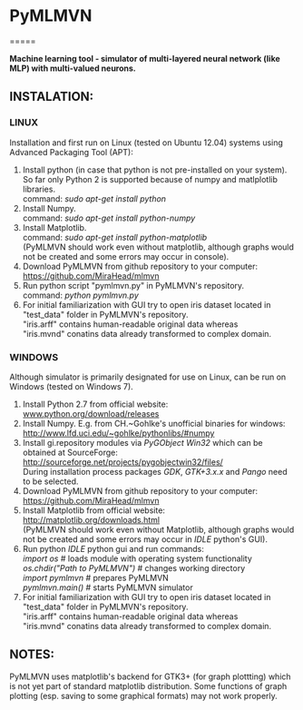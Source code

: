 <h1>PyMLMVN</h1>
=====<br>

<b>Machine learning tool - simulator of multi-layered neural network (like MLP) with multi-valued neurons.</b>

<h2>INSTALATION:</h3>

<h3>LINUX</h3>

Installation and first run on Linux (tested on Ubuntu 12.04) systems using Advanced Packaging Tool (APT):

<ol>
    <li>Install python (in case that python is not pre-installed on your system).
          So far only Python 2 is supported because of
          numpy and matlplotlib libraries.<br>
        command: <i>sudo apt-get install python</i></li>
    <li>Install Numpy.<br>
        command: <i>sudo apt-get install python-numpy</i></li>
    <li>Install Matplotlib. <br>
        command: <i>sudo apt-get install python-matplotlib</i><br>
        (PyMLMVN should work even without matplotlib, although graphs
            would not be created and some errors may occur in console).</li>
    <li>Download PyMLMVN from github repository to your computer:<br>
        <a href="https://github.com/MiraHead/mlmvn">https://github.com/MiraHead/mlmvn</a></li>
    <li>Run python script "pymlmvn.py" in PyMLMVN's repository.<br>
            command: <i>python pymlmvn.py</i></li>
    <li>For initial familiarization with GUI try to open iris dataset located
          in "test_data" folder in PyMLMVN's repository. <br>
          "iris.arff" contains human-readable original data whereas<br>
          "iris.mvnd" conatins data already transformed to complex domain.</li>
</ol>

<h3>WINDOWS</h3>
Although simulator is primarily designated for use on Linux, can be run on Windows (tested on Windows 7).
<ol>
    <li>Install Python 2.7 from official website: <br> 
        <a href="www.python.org/download/releases">www.python.org/download/releases</a></li>
    <li>Install Numpy. E.g. from CH.~Gohlke's unofficial binaries for windows: <br>
    <a href="http://www.lfd.uci.edu/~gohlke/pythonlibs/#numpy">http://www.lfd.uci.edu/~gohlke/pythonlibs/#numpy</a></li>
    <li>Install gi.repository modules via <i>PyGObject Win32</i> which can be obtained at SourceForge: <br>
            <a href="http://sourceforge.net/projects/pygobjectwin32/files/">http://sourceforge.net/projects/pygobjectwin32/files/</a><br>
            During installation process packages <i>GDK</i>, <i>GTK+3.x.x</i> and <i>Pango</i> need to be selected.
        </li>
    <li>Download PyMLMVN from github repository to your computer:<br>
        <a href="https://github.com/MiraHead/mlmvn">https://github.com/MiraHead/mlmvn</a></li>
    <li>Install Matplotlib from official website:<br>
            <a href="http://matplotlib.org/downloads.html">http://matplotlib.org/downloads.html</a><br>
        (PyMLMVN should work even without Matplotlib, although graphs
        would not be created and some errors may occur in <i>IDLE</i> python's GUI).</li>
    <li>Run python <i>IDLE</i> python gui and run commands:<br>
            <i>import os</i>  # loads module with operating system functionality<br>
            <i>os.chdir("Path to PyMLMVN")</i> # changes working directory<br>
            <i>import pymlmvn</i> # prepares PyMLMVN<br>
            <i>pymlmvn.main()</i> # starts PyMLMVN simulator<br>
        </li>
    <li>For initial familiarization with GUI try to open iris dataset located
          in "test_data" folder in PyMLMVN's repository. <br>
          "iris.arff" contains human-readable original data whereas<br>
          "iris.mvnd" conatins data already transformed to complex domain.</li>
</ol>

<h2>NOTES:</h2>
PyMLMVN uses matplotlib's backend for GTK3+ (for graph plottting) which is not 
yet part of standard matplotlib distribution. Some functions of graph plotting 
(esp. saving to some graphical formats) may not work properly.


